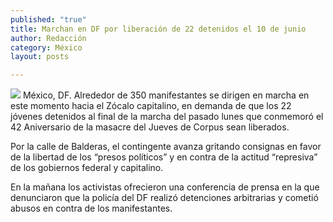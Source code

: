 ```yaml
---
published: "true"
title: Marchan en DF por liberación de 22 detenidos el 10 de junio
author: Redacción
category: México
layout: posts

---
```


![](http://i.imgur.com/oBCilH4m.jpg)
México, DF. Alrededor de 350 manifestantes se dirigen en marcha en este momento hacia el Zócalo capitalino, en demanda de que los 22 jóvenes detenidos al final de la marcha del pasado lunes que conmemoró el 42 Aniversario de la masacre del Jueves de Corpus sean liberados.

Por la calle de Balderas, el contingente avanza gritando consignas en favor de la libertad de los “presos políticos” y en contra de la actitud “represiva” de los gobiernos federal y capitalino.

En la mañana los activistas ofrecieron una conferencia de prensa en la que denunciaron que la policía del DF realizó detenciones arbitrarias y cometió abusos en contra de los manifestantes.
